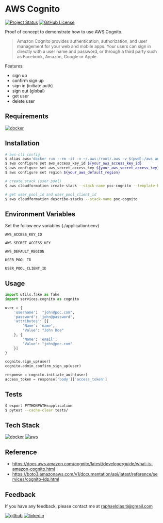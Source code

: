 # AWS Cognito

[![Project Status](https://img.shields.io/static/v1?label=project%20status&message=complete&color=success&style=flat-square)](#)
[![GitHub License](https://img.shields.io/github/license/raphaelbh/aws-cognito?style=flat-square)](#)

Proof of concept to demonstrate how to use AWS Cognito.

> Amazon Cognito provides authentication, authorization, and user management for your web and mobile apps. Your users can sign in directly with a user name and password, or through a third party such as Facebook, Amazon, Google or Apple.

Features:
- sign up
- confirm sign up
- sign in (initiate auth)
- sign out (global)
- get user
- delete user

## Requirements

[![docker](https://img.shields.io/badge/Docker-2CA5E0?style=for-the-badge&logo=docker&logoColor=white)](https://www.docker.com/)

## Installation

```bash
# aws-cli config
$ alias aws='docker run --rm -it -v ~/.aws:/root/.aws -v $(pwd):/aws amazon/aws-cli'
$ aws configure set aws_access_key_id ${your_aws_access_key_id}
$ aws configure set aws_secret_access_key ${your_aws_secret_access_key}
$ aws configure set region ${your_aws_default_region}

# create stack (user pool)
$ aws cloudformation create-stack --stack-name poc-cognito --template-body file://infrastructure/cloudformation/stack.yaml

# get user_pool_id and user_pool_client_id
$ aws cloudformation describe-stacks --stack-name poc-cognito
```
    
## Environment Variables

Set the follow env variables (./application/.env)

`AWS_ACCESS_KEY_ID`

`AWS_SECRET_ACCESS_KEY`

`AWS_DEFAULT_REGION`

`USER_POOL_ID`

`USER_POOL_CLIENT_ID`

## Usage

```python
import utils.fake as fake
import services.cognito as cognito

user = {
    'username':  "john@poc.com",
    'password': 'john@password',
    'attributes': [{
        'Name': 'name',
        'Value': "John Doe"
    }, {
        'Name': 'email',
        'Value': "john@poc.com"
    }]
}

cognito.sign_up(user)
cognito.admin_confirm_sign_up(user)

response = cognito.initiate_auth(user)
access_token = response['body']['access_token']
```

## Tests

```bash
$ export PYTHONPATH=application 
$ pytest --cache-clear tests/
```

## Tech Stack

[![docker](https://img.shields.io/badge/Docker-2CA5E0?style=for-the-badge&logo=docker&logoColor=white)](https://www.docker.com/)
[![aws](https://img.shields.io/badge/Amazon_AWS-FF9900?style=for-the-badge&logo=amazonaws&logoColor=white)](https://aws.amazon.com/)

## Reference

- https://docs.aws.amazon.com/cognito/latest/developerguide/what-is-amazon-cognito.html
- https://boto3.amazonaws.com/v1/documentation/api/latest/reference/services/cognito-idp.html

## Feedback

If you have any feedback, please contact me at raphaeldias.ti@gmail.com

[![github](https://img.shields.io/badge/GitHub-100000?style=for-the-badge&logo=github&logoColor=white)](https://github.com/raphaelbh)
[![linkedin](https://img.shields.io/badge/LinkedIn-0077B5?style=for-the-badge&logo=linkedin&logoColor=white)](https://www.linkedin.com/in/raphaelbh/)